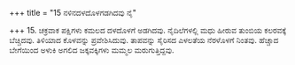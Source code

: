 +++
title = "15 ನಳಿನದಳದೊಳಗಡಗಿದವು ನೈ"

+++
15. ಚಕ್ರವಾಕ ಪಕ್ಷಿಗಳು ಕಮಲದ ದಳದೊಳಗೆ ಅಡಗಿದವು. ನೈದಿಲೆಗಳಲ್ಲಿ ಮಧು ಹೀರುವ ತುಂಬಿಯ ಕಲರವಕ್ಕೆ ಬೆಚ್ಚಿದವು. ತಿಳಿಯಾದ ಕೊಳವನ್ನು ಪ್ರವೇಶಿಸಿದುವು. ತಾಪವನ್ನು ಸೈರಿಸದ ಎಳಲತೆಯ ನೆರಳೊಳಗೆ ನಿಂತವು. ಹೆಚ್ಚಾದ ಬೇಗೆಯಿಂದ ಅಳುಕಿ ಅಗಲಿದ ಜಕ್ಕವಕ್ಕಿಗಳು ಮಮ್ಮಲ ಮರುಗುತ್ತಿದ್ದವು.